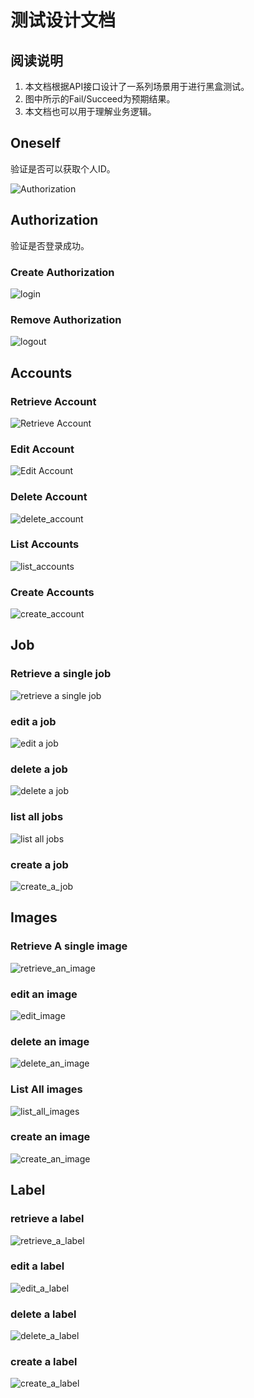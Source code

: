 # 测试设计文档

## 阅读说明

1. 本文档根据API接口设计了一系列场景用于进行黑盒测试。
2. 图中所示的Fail/Succeed为预期结果。
3. 本文档也可以用于理解业务逻辑。

## Oneself
验证是否可以获取个人ID。

![Authorization](./images/authorization.png)


## Authorization
验证是否登录成功。

### Create Authorization

![login](./images/login.png)

### Remove Authorization

![logout](./images/logout.png)

## Accounts

### Retrieve Account

![Retrieve Account](./images/retrieve_account.png)

### Edit Account

![Edit Account](./images/edit_account.png)

### Delete Account
![delete_account](./images/delete_account.png)

### List Accounts

![list_accounts](./images/list_accounts.png)

### Create Accounts
![create_account](./images/create_account.png)

## Job
### Retrieve a single job
![retrieve a single job](./images/retrieve_a_single_job.png)

### edit a job
![edit a job](./images/edit_a_job.png)

### delete a job
![delete a job](./images/delete_a_job.png)

### list all jobs
![list all jobs](./images/list_all_jobs.png)


### create a job
![create_a_job](./images/create_a_job.png)

## Images
### Retrieve A single image
![retrieve_an_image](./images/retrieve_an_image.png)


### edit an image
![edit_image](./images/edit_image.png)

### delete an image

![delete_an_image](./images/delete_an_image.png)

### List All images
![list_all_images](./images/list_all_images.png)

### create an image

![create_an_image](./images/create_an_image.png)

## Label

### retrieve a label

![retrieve_a_label](./images/retrieve_a_label.png)

### edit a label

![edit_a_label](./images/edit_a_label.png)

### delete a label

![delete_a_label](./images/delete_a_label.png)

### create a label

![create_a_label](./images/create_a_label.png)


